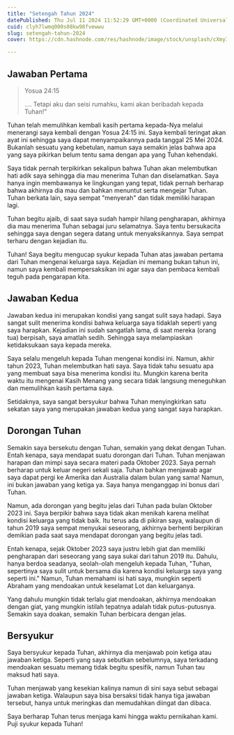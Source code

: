 ```yaml
---
title: "Setengah Tahun 2024"
datePublished: Thu Jul 11 2024 11:52:29 GMT+0000 (Coordinated Universal Time)
cuid: clyh7lwmq000s08kw98fvewwu
slug: setengah-tahun-2024
cover: https://cdn.hashnode.com/res/hashnode/image/stock/unsplash/cXmyIJ8cc1A/upload/5c676263eb4c5282182f081d49fb915d.jpeg

---
```


## Jawaban Pertama

> Yosua 24:15
> 
> .... Tetapi aku dan seisi rumahku, kami akan beribadah kepada Tuhan!"

Tuhan telah memulihkan kembali kasih pertama kepada-Nya melalui menerangi saya kembali dengan Yosua 24:15 ini. Saya kembali teringat akan ayat ini sehingga saya dapat menyampaikannya pada tanggal 25 Mei 2024. Bukanlah sesuatu yang kebetulan, namun saya semakin jelas bahwa apa yang saya pikirkan belum tentu sama dengan apa yang Tuhan kehendaki.

Saya tidak pernah terpikirkan sekalipun bahwa Tuhan akan melembutkan hati adik saya sehingga dia mau menerima Tuhan dan diselamatkan. Saya hanya ingin membawanya ke lingkungan yang tepat, tidak pernah berharap bahwa akhirnya dia mau dan bahkan menuntut serta mengejar Tuhan. Tuhan berkata lain, saya sempat "menyerah" dan tidak memiliki harapan lagi.

Tuhan begitu ajaib, di saat saya sudah hampir hilang pengharapan, akhirnya dia mau menerima Tuhan sebagai juru selamatnya. Saya tentu bersukacita sehingga saya dengan segera datang untuk menyaksikannya. Saya sempat terharu dengan kejadian itu.

Tuhan! Saya begitu mengucap syukur kepada Tuhan atas jawaban pertama dari Tuhan mengenai keluarga saya. Kejadian ini memang bukan tahun ini, namun saya kembali mempersaksikan ini agar saya dan pembaca kembali teguh pada pengarapan kita.

## Jawaban Kedua

Jawaban kedua ini merupakan kondisi yang sangat sulit saya hadapi. Saya sangat sulit menerima kondisi bahwa keluarga saya tidaklah seperti yang saya harapkan. Kejadian ini sudah sangatlah lama, di saat mereka (orang tua) berpisah, saya amatlah sedih. Sehingga saya melampiaskan ketidaksukaan saya kepada mereka.

Saya selalu mengeluh kepada Tuhan mengenai kondisi ini. Namun, akhir tahun 2023, Tuhan melembutkan hati saya. Saya tidak tahu sesuatu apa yang membuat saya bisa menerima kondisi itu. Mungkin karena berita waktu itu mengenai Kasih Menang yang secara tidak langsung meneguhkan dan memulihkan kasih pertama saya.

Setidaknya, saya sangat bersyukur bahwa Tuhan menyingkirkan satu sekatan saya yang merupakan jawaban kedua yang sangat saya harapkan.

## Dorongan Tuhan

Semakin saya bersekutu dengan Tuhan, semakin yang dekat dengan Tuhan. Entah kenapa, saya mendapat suatu dorongan dari Tuhan. Tuhan menjawan harapan dan mimpi saya secara materi pada Oktober 2023. Saya pernah berharap untuk keluar negeri sekali saja. Tuhan bahkan menjawab agar saya dapat pergi ke Amerika dan Australia dalam bulan yang sama! Namun, ini bukan jawaban yang ketiga ya. Saya hanya menganggap ini bonus dari Tuhan.

Namun, ada dorongan yang begitu jelas dari Tuhan pada bulan Oktober 2023 ini. Saya berpikir bahwa saya tidak akan menikah karena melihat kondisi keluarga yang tidak baik. Itu terus ada di pikiran saya, walaupun di tahun 2019 saya sempat menyukai seseorang, akhirnya berhenti berpikiran demikian pada saat saya mendapat dorongan yang begitu jelas tadi.

Entah kenapa, sejak Oktober 2023 saya justru lebih giat dan memiliki pengharapan dari seseorang yang saya sukai dari tahun 2019 itu. Dahulu, hanya berdoa seadanya, seolah-olah mengeluh kepada Tuhan, "Tuhan, sepertinya saya sulit untuk bersama dia karena kondisi keluarga saya yang seperti ini." Namun, Tuhan memahami isi hati saya, mungkin seperti Abraham yang mendoakan untuk keselamat Lot dan keluarganya.

Yang dahulu mungkin tidak terlalu giat mendoakan, akhirnya mendoakan dengan giat, yang mungkin istilah tepatnya adalah tidak putus-putusnya. Semakin saya doakan, semakin Tuhan berbicara dengan jelas.

## Bersyukur

Saya bersyukur kepada Tuhan, akhirnya dia menjawab poin ketiga atau jawaban ketiga. Seperti yang saya sebutkan sebelumnya, saya terkadang mendoakan sesuatu memang tidak begitu spesifik, namun Tuhan tau maksud hati saya.

Tuhan menjawab yang kesekian kalinya namun di sini saya sebut sebagai jawaban ketiga. Walaupun saya bisa bersaksi tidak hanya tiga jawaban tersebut, hanya untuk meringkas dan memudahkan diingat dan dibaca.

Saya berharap Tuhan terus menjaga kami hingga waktu pernikahan kami. Puji syukur kepada Tuhan!